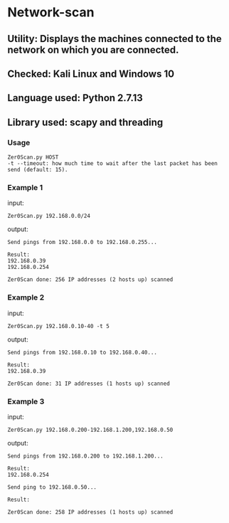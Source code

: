 # Network-scan
## Utility: Displays the machines connected to the network on which you are connected.
## Checked: Kali Linux and Windows 10
## Language used: Python 2.7.13
## Library used: scapy and threading

### Usage
```
Zer0Scan.py HOST
-t --timeout: how much time to wait after the last packet has been send (default: 15).
```

### Example 1
input: 
```
Zer0Scan.py 192.168.0.0/24
```
output:
```
Send pings from 192.168.0.0 to 192.168.0.255...

Result:
192.168.0.39
192.168.0.254

Zer0Scan done: 256 IP addresses (2 hosts up) scanned
```
### Example 2
input:
```
Zer0Scan.py 192.168.0.10-40 -t 5
```
output:
```
Send pings from 192.168.0.10 to 192.168.0.40...

Result:
192.168.0.39

Zer0Scan done: 31 IP addresses (1 hosts up) scanned
```
### Example 3
input:
```
Zer0Scan.py 192.168.0.200-192.168.1.200,192.168.0.50
```
output:
```
Send pings from 192.168.0.200 to 192.168.1.200...

Result:
192.168.0.254

Send ping to 192.168.0.50...

Result:

Zer0Scan done: 258 IP addresses (1 hosts up) scanned
```
